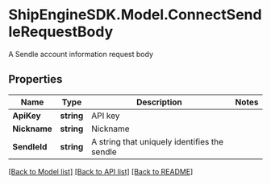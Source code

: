 # ShipEngineSDK.Model.ConnectSendleRequestBody
A Sendle account information request body

## Properties

Name | Type | Description | Notes
------------ | ------------- | ------------- | -------------
**ApiKey** | **string** | API key | 
**Nickname** | **string** | Nickname | 
**SendleId** | **string** | A string that uniquely identifies the sendle | 

[[Back to Model list]](../../README.md#documentation-for-models) [[Back to API list]](../../README.md#documentation-for-api-endpoints) [[Back to README]](../../README.md)

